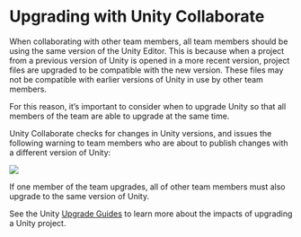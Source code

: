 # Upgrading with Unity Collaborate

When collaborating with other team members, all team members should be using the same version of the Unity Editor. This is because when a project from a previous version of Unity is opened in a more recent version, project files are upgraded to be compatible with the new version. These files may not be compatible with earlier versions of Unity in use by other team members.

For this reason, it’s important to consider when to upgrade Unity so that all members of the team are able to upgrade at the same time.

Unity Collaborate checks for changes in Unity versions, and issues the following warning to team members who are about to publish changes with a different version of Unity:


![](../uploads/Main/UnityCollaborateUpgradingEditor-Warning.png)


If one member of the team upgrades, all of other team members must also upgrade to the same version of Unity.

See the Unity [Upgrade Guides](http://docs.unity3d.com/540/Documentation/Manual/UpgradeGuides.html) to learn more about the impacts of upgrading a Unity project.